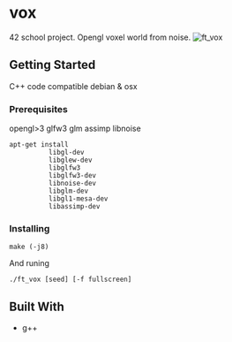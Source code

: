 # vox

42 school project. Opengl voxel world from noise.
![ft_vox](https://github.com/Denis2222/vox/blob/master/example/ft_vox.gif?raw=true)

## Getting Started

C++ code compatible debian & osx

### Prerequisites

opengl>3 glfw3 glm assimp libnoise

```
apt-get install
          libgl-dev
          libglew-dev
          libglfw3
          libglfw3-dev
          libnoise-dev
          libglm-dev
          libgl1-mesa-dev
          libassimp-dev
```

### Installing


```
make (-j8)
```

And runing

```
./ft_vox [seed] [-f fullscreen]
```

## Built With

* g++
